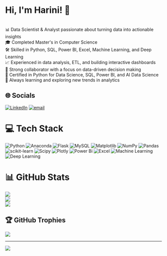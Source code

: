 # Hi, I'm Harini! 👋
<br>📊 Data Scientist & Analyst passionate about turning data into actionable insights<br>🎓 Completed Master's in Computer Science<br>🛠️ Skilled in Python, SQL, Power BI, Excel, Machine Learning, and Deep Learning<br>📈 Experienced in data analysis, ETL, and building interactive dashboards<br>🤝 Strong collaborator with a focus on data-driven decision making<br>🏅 Certified in Python for Data Science, SQL, Power BI, and AI Data Science<br>🌱 Always learning and exploring new trends in analytics


## 🌐 Socials
[![LinkedIn](https://img.shields.io/badge/LinkedIn-%230077B5.svg?logo=linkedin&logoColor=white)](https://linkedin.com/in/https://www.linkedin.com/in/harini-muthaiah-harinimuthaiah27) [![email](https://img.shields.io/badge/Email-D14836?logo=gmail&logoColor=white)](mailto:harinikavi27@gmail.com) 

# 💻 Tech Stack
![Python](https://img.shields.io/badge/python-3670A0?style=for-the-badge&logo=python&logoColor=ffdd54) ![Anaconda](https://img.shields.io/badge/Anaconda-%2344A833.svg?style=for-the-badge&logo=anaconda&logoColor=white) ![Flask](https://img.shields.io/badge/flask-%23000.svg?style=for-the-badge&logo=flask&logoColor=white) ![MySQL](https://img.shields.io/badge/mysql-4479A1.svg?style=for-the-badge&logo=mysql&logoColor=white) ![Matplotlib](https://img.shields.io/badge/Matplotlib-F2C811?style=for-the-badge&logo=Matplotlib&logoColor=black) ![NumPy](https://img.shields.io/badge/numpy-%23013243.svg?style=for-the-badge&logo=numpy&logoColor=white) ![Pandas](https://img.shields.io/badge/pandas-%23150458.svg?style=for-the-badge&logo=pandas&logoColor=white) ![scikit-learn](https://img.shields.io/badge/scikit--learn-%23F7931E.svg?style=for-the-badge&logo=scikit-learn&logoColor=white) ![Scipy](https://img.shields.io/badge/SciPy-%230C55A5.svg?style=for-the-badge&logo=scipy&logoColor=%white) ![Plotly](https://img.shields.io/badge/Plotly-%233F4F75.svg?style=for-the-badge&logo=plotly&logoColor=white) ![Power Bi](https://img.shields.io/badge/power_bi-F2C811?style=for-the-badge&logo=powerbi&logoColor=black) ![Excel](https://img.shields.io/badge/Excel-217346?style=for-the-badge&logo=microsoft-excel&logoColor=white)
![Machine Learning](https://img.shields.io/badge/Machine%20Learning-FF6F00?style=for-the-badge&logo=google&logoColor=white)
![Deep Learning](https://img.shields.io/badge/Deep%20Learning-0A192F?style=for-the-badge&logo=tensorflow&logoColor=white)

# 📊 GitHub Stats
![](https://github-readme-stats.vercel.app/api?username=harini275&theme=light&hide_border=false&include_all_commits=false&count_private=false)<br/>
![](https://nirzak-streak-stats.vercel.app/?user=harini275&theme=light&hide_border=false)<br/>
![](https://github-readme-stats.vercel.app/api/top-langs/?username=harini275&theme=light&hide_border=false&include_all_commits=false&count_private=false&layout=compact)

## 🏆 GitHub Trophies
![](https://github-profile-trophy.vercel.app/?username=harini275&theme=gruvbox-light&no-frame=false&no-bg=true&margin-w=4&exclude=joined)

---
[![](https://visitcount.itsvg.in/api?id=harini275&icon=0&color=0)](https://visitcount.itsvg.in)

<!-- Proudly created with GPRM ( https://gprm.itsvg.in ) -->
